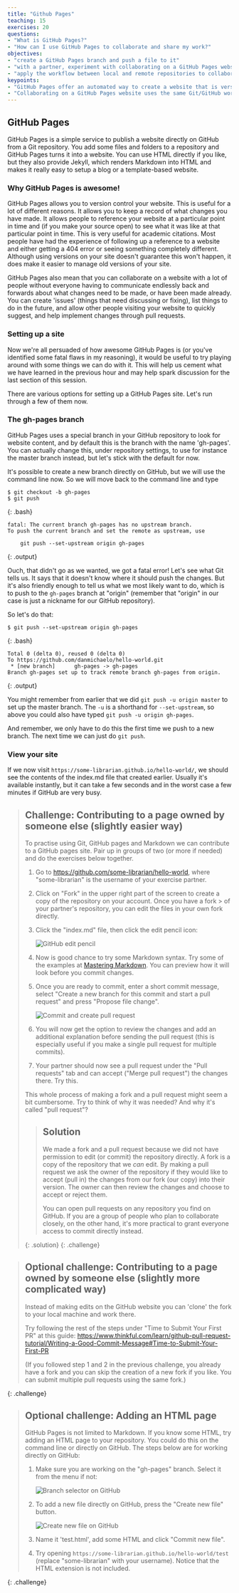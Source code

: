 ```yaml
---
title: "Github Pages"
teaching: 15
exercises: 20
questions:
- "What is GitHub Pages?"
- "How can I use GitHub Pages to collaborate and share my work?"
objectives:
- "create a GitHub Pages branch and push a file to it"
- "with a partner, experiment with collaborating on a GitHub Pages website"
- "apply the workflow between local and remote repositories to collaborate on a website"
keypoints:
- "GitHub Pages offer an automated way to create a website that is version controlled and accessible for collaboration"
- "Collaborating on a GitHub Pages website uses the same Git/GitHub workflow you learned for collaborating via a GitHub repository"
---
```

## GitHub Pages

GitHub Pages is a simple service to publish a website directly on GitHub from a Git repository.
You add some files and folders to a repository and GitHub Pages turns it into a website.
You can use HTML directly if you like, but they also provide Jekyll,
which renders Markdown into HTML and makes it really easy to setup a blog or a template-based website.

### Why GitHub Pages is awesome!

GitHub Pages allows you to version control your website. This is useful for a lot of different reasons. It allows you to 
keep a record of what changes you have made. It allows people to reference your website at a particular point in time 
and (if you make your source open) to see what it was like at that particular point in time. This is very useful for 
academic citations. Most people have had the experience of following up a reference to a website and either getting a 
404 error or seeing something completely different. Although using versions on your site doesn't guarantee this won't 
happen, it does make it easier to manage old versions of your site.

GitHub Pages also mean that you can collaborate on a website with a lot of people without everyone having to 
communicate endlessly back and forwards about what changes need to be made, or have been made already. You can create 
'issues' (things that need discussing or fixing), list things to do in the future, and allow other people visiting your 
website to quickly suggest, and help implement changes through pull requests.

### Setting up a site

Now we're all persuaded of how awesome GitHub Pages is (or you've identified some fatal flaws in my reasoning), it 
would be useful to try playing around with some things we can do with it. This will help us cement what we 
have learned in the previous hour and may help spark discussion for the last section of this session.

There are various options for setting up a GitHub Pages site. Let's run through a few of them now.

### The gh-pages branch

GitHub Pages uses a special branch in your GitHub repository to look for website content,
and by default this is the branch with the name 'gh-pages'.
You can actually change this, under repository settings, to use for instance the master branch instead,
but let's stick with the default for now.

It's possible to create a new branch directly on GitHub, but we will use the command line now.
So we will move back to the command line and type

~~~
$ git checkout -b gh-pages
$ git push
~~~
{: .bash}
~~~
fatal: The current branch gh-pages has no upstream branch.
To push the current branch and set the remote as upstream, use

    git push --set-upstream origin gh-pages
~~~
{: .output}

Ouch, that didn't go as we wanted, we got a fatal error!
Let's see what Git tells us.
It says that it doesn't know where it should push the changes.
But it's also friendly enough to tell us what we most likely want to do,
which is to push to the `gh-pages` branch at "origin"
(remember that "origin" in our case is just a nickname for our GitHub repository).

So let's do that:

~~~
$ git push --set-upstream origin gh-pages
~~~
{: .bash}
~~~
Total 0 (delta 0), reused 0 (delta 0)
To https://github.com/danmichaelo/hello-world.git
 * [new branch]      gh-pages -> gh-pages
Branch gh-pages set up to track remote branch gh-pages from origin.
~~~
{: .output}

You might remember from earlier that we did `git push -u origin master` to
set up the master branch. The `-u` is a shorthand for `--set-upstream`, so
above you could also have typed `git push -u origin gh-pages`.

And remember, we only have to do this the first time we push to a new branch.
The next time we can just do `git push`.

### View your site

If we now visit `https://some-librarian.github.io/hello-world/`,
we should see the contents of the index.md file that created earlier.
Usually it's available instantly, but it can take a few seconds and in the worst case a few minutes if GitHub are very busy.

> ## Challenge: Contributing to a page owned by someone else (slightly easier way)
>
> To practise using Git, GitHub pages and Markdown we can contribute to a GitHub pages site.
> Pair up in groups of two (or more if needed) and do the exercises below together.
> 
> 1. Go to https://github.com/some-librarian/hello-world, where "some-librarian" is the username of your exercise partner.
> 2. Click on "Fork" in the upper right part of the screen to create a copy of the repository on your account. Once you have a fork > of your partner's repository, you can edit the files in your own fork directly.
> 3. Click the "index.md" file, then click the edit pencil icon:
> 
>    ![GitHub edit pencil](../fig/github-edit-pencil.png)
> 
> 4. Now is good chance to try some Markdown syntax.
>    Try some of the examples at [Mastering Markdown](https://guides.github.com/features/mastering-markdown/).
>    You can preview how it will look before you commit changes.
> 5. Once you are ready to commit, enter a short commit message,
>    select "Create a new branch for this commit and start a pull request"
>    and press "Propose file change".
> 
>    ![Commit and create pull request](../fig/github-commit-pr.png)
> 
> 8. You will now get the option to review the changes and add an additional
>    explanation before sending the pull request (this is especially useful
>    if you make a single pull request for multiple commits).
> 9. Your partner should now see a pull request under the "Pull requests" tab
>    and can accept ("Merge pull request") the changes there. Try this.
> 
> This whole process of making a fork and a pull request might seem a bit cumbersome.
> Try to think of why it was needed? And why it's called "pull request"?
>
> > ## Solution
> > We made a fork and a pull request because we did not have permission to edit
> > (or commit) the repository directly. A fork is a copy of the repository that
> > we *can* edit. By making a pull request we ask the owner of the repository if
> > they would like to accept (pull in) the changes from our fork (our copy) into
> > their version. The owner can then review the changes and choose to accept or
> > reject them.
> >
> > You can open pull requests on any repository you find on GitHub. If you are a
> > group of people who plan to collaborate closely, on the other hand,
> > it's more practical to grant everyone access to commit directly instead.
> >
> {: .solution}
{: .challenge}

> ## Optional challenge: Contributing to a page owned by someone else (slightly more complicated way)
>
> Instead of making edits on the GitHub website you can 'clone' the fork to your local machine
> and work there.
>
> Try following the rest of the steps under "Time to Submit Your First PR"
> at this guide: <https://www.thinkful.com/learn/github-pull-request-tutorial/Writing-a-Good-Commit-Message#Time-to-Submit-Your-First-PR>
>
> (If you followed step 1 and 2 in the previous challenge, you already have a fork and you can
> skip the creation of a new fork if you like. You can submit multiple pull requests using the same fork.)
>
{: .challenge}


> ## Optional challenge: Adding an HTML page
>
> GitHub Pages is not limited to Markdown. If you know some HTML, try adding an HTML page
> to your repository. You could do this on the command line or directly on GitHub. The
> steps below are for working directly on GitHub:
>
> 1. Make sure you are working on the "gh-pages" branch. Select it from the menu if not:
>
>    ![Branch selector on GitHub](../fig/github-gh-pages.png)
>
> 2. To add a new file directly on GitHub, press the "Create new file" button. 
>
>    ![Create new file on GitHub](../fig/github-create-new-file.png)
>
> 3. Name it 'test.html', add some HTML and click "Commit new file".
> 4. Try opening `https://some-librarian.github.io/hello-world/test`
>    (replace "some-librarian" with your username).
>    Notice that the HTML extension is not included.
>
{: .challenge}
